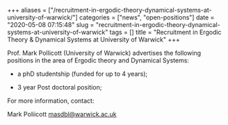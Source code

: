 +++
aliases = ["/recruitment-in-ergodic-theory-dynamical-systems-at-university-of-warwick/"]
categories = ["news", "open-positions"]
date = "2020-05-08 07:15:48"
slug = "recruitment-in-ergodic-theory-dynamical-systems-at-university-of-warwick"
tags = []
title = "Recruitment  in Ergodic Theory & Dynamical Systems at University of  Warwick"
+++

Prof. Mark Pollicott (University of Warwick) advertises the following
positions in the area of Ergodic theory and Dynamical Systems:

-   a phD studentship (funded for up to 4 years);

<!-- -->

-   3 year Post doctoral position;

For more information, contact:

Mark Poliicott [masdbl@warwick.ac.uk](masdbl@warwick.ac.uk)
